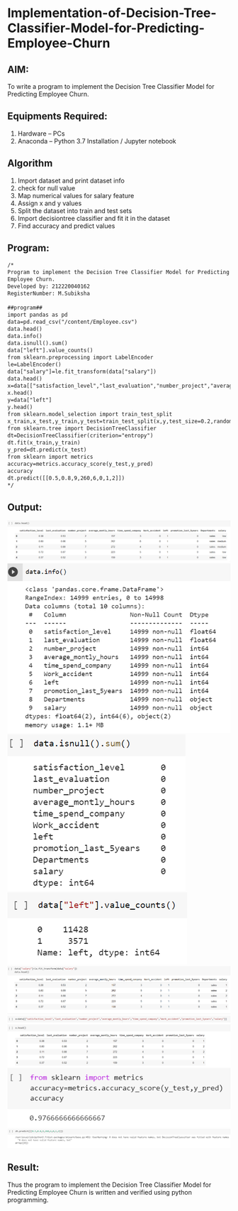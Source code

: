 # Implementation-of-Decision-Tree-Classifier-Model-for-Predicting-Employee-Churn

## AIM:
To write a program to implement the Decision Tree Classifier Model for Predicting Employee Churn.

## Equipments Required:
1. Hardware – PCs
2. Anaconda – Python 3.7 Installation / Jupyter notebook

## Algorithm
1. Import dataset and print dataset info
2. check for null value
3. Map numerical values for salary feature
4. Assign x and y values
5. Split the dataset into train and test sets
6. Import decisiontree classifier and fit it in the dataset
7. Find accuracy and predict values

## Program:
```
/*
Program to implement the Decision Tree Classifier Model for Predicting Employee Churn.
Developed by: 212220040162
RegisterNumber: M.Subiksha

##program##
import pandas as pd
data=pd.read_csv("/content/Employee.csv")
data.head()
data.info()
data.isnull().sum()
data["left"].value_counts()
from sklearn.preprocessing import LabelEncoder
le=LabelEncoder()
data["salary"]=le.fit_transform(data["salary"])
data.head()
x=data[["satisfaction_level","last_evaluation","number_project","average_montly_hours","time_spend_company","Work_accident","promotion_last_5years","salary"]]
x.head()
y=data["left"]
y.head()
from sklearn.model_selection import train_test_split
x_train,x_test,y_train,y_test=train_test_split(x,y,test_size=0.2,random_state=10)
from sklearn.tree import DecisionTreeClassifier
dt=DecisionTreeClassifier(criterion="entropy")
dt.fit(x_train,y_train)
y_pred=dt.predict(x_test)
from sklearn import metrics
accuracy=metrics.accuracy_score(y_test,y_pred)
accuracy
dt.predict([[0.5,0.8,9,260,6,0,1,2]])
*/
```

## Output:
![data-head](head.png)
![data-info](datainfo.png)
![data-isnull](dataisnull.png)
![left-value](left.png)
![salary-head](salaryhead.png)
![x-head](x.png)
![accuracy value](accuracy.png)
![dt-predict](predict.png)


## Result:
Thus the program to implement the  Decision Tree Classifier Model for Predicting Employee Churn is written and verified using python programming.
